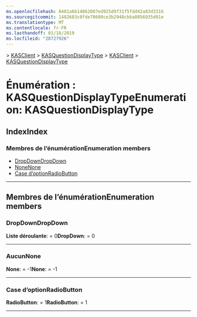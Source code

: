 ```yaml
---
ms.openlocfilehash: 8481a6b14062087ed925d9f31f5fdd42a83d3316
ms.sourcegitcommit: 1482683c0fde70600ce3b2948cbba8856935d91e
ms.translationtype: MT
ms.contentlocale: fr-FR
ms.lasthandoff: 01/18/2019
ms.locfileid: "28727926"
---
```

<span data-ttu-id="4aae9-101">[](../README.md) > [KASClient](../modules/kasclient.md) > [KASQuestionDisplayType](../enums/kasclient.kasquestiondisplaytype.md)</span><span class="sxs-lookup"><span data-stu-id="4aae9-101">[](../README.md) > [KASClient](../modules/kasclient.md) > [KASQuestionDisplayType](../enums/kasclient.kasquestiondisplaytype.md)</span></span>

# <a name="enumeration-kasquestiondisplaytype"></a><span data-ttu-id="4aae9-102">Énumération : KASQuestionDisplayType</span><span class="sxs-lookup"><span data-stu-id="4aae9-102">Enumeration: KASQuestionDisplayType</span></span>

## <a name="index"></a><span data-ttu-id="4aae9-103">Index</span><span class="sxs-lookup"><span data-stu-id="4aae9-103">Index</span></span>

### <a name="enumeration-members"></a><span data-ttu-id="4aae9-104">Membres de l’énumération</span><span class="sxs-lookup"><span data-stu-id="4aae9-104">Enumeration members</span></span>

* [<span data-ttu-id="4aae9-105">DropDown</span><span class="sxs-lookup"><span data-stu-id="4aae9-105">DropDown</span></span>](kasclient.kasquestiondisplaytype.md#dropdown)
* [<span data-ttu-id="4aae9-106">None</span><span class="sxs-lookup"><span data-stu-id="4aae9-106">None</span></span>](kasclient.kasquestiondisplaytype.md#none)
* [<span data-ttu-id="4aae9-107">Case d’option</span><span class="sxs-lookup"><span data-stu-id="4aae9-107">RadioButton</span></span>](kasclient.kasquestiondisplaytype.md#radiobutton)

---

## <a name="enumeration-members"></a><span data-ttu-id="4aae9-108">Membres de l’énumération</span><span class="sxs-lookup"><span data-stu-id="4aae9-108">Enumeration members</span></span>

<a id="dropdown"></a>

###  <a name="dropdown"></a><span data-ttu-id="4aae9-109">DropDown</span><span class="sxs-lookup"><span data-stu-id="4aae9-109">DropDown</span></span>

<span data-ttu-id="4aae9-110">**Liste déroulante**: = 0</span><span class="sxs-lookup"><span data-stu-id="4aae9-110">**DropDown**:  = 0</span></span>

___

<a id="none"></a>

###  <a name="none"></a><span data-ttu-id="4aae9-111">Aucun</span><span class="sxs-lookup"><span data-stu-id="4aae9-111">None</span></span>

<span data-ttu-id="4aae9-112">**None**: = -1</span><span class="sxs-lookup"><span data-stu-id="4aae9-112">**None**:  =  -1</span></span>

___

<a id="radiobutton"></a>

###  <a name="radiobutton"></a><span data-ttu-id="4aae9-113">Case d’option</span><span class="sxs-lookup"><span data-stu-id="4aae9-113">RadioButton</span></span>

<span data-ttu-id="4aae9-114">**RadioButton**: = 1</span><span class="sxs-lookup"><span data-stu-id="4aae9-114">**RadioButton**:  = 1</span></span>

___

